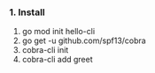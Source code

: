 ### 1. Install
1. go mod init hello-cli
2. go get -u github.com/spf13/cobra
3. cobra-cli init
4. cobra-cli add greet
